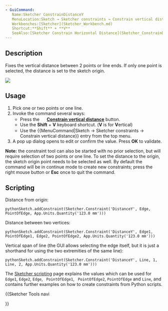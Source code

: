 ```yaml
---
- GuiCommand:
   Name:Sketcher ConstrainDistanceY
   MenuLocation:Sketch → Sketcher constraints → Constrain vertical distance
   Workbenches:[Sketcher](Sketcher_Workbench.md)
   Shortcut:**Shift** + **V**
   SeeAlso:[Sketcher Constrain Horizontal Distance](Sketcher_ConstrainDistanceX.md), [Sketcher Constrain Length](Sketcher_ConstrainDistance.md)
---
```


## Description

Fixes the vertical distance between 2 points or line ends. If only one point is selected, the distance is set to the sketch origin.

![](images/Sketcher_ConstraintDistanceY_example.png )

## Usage

1.  Pick one or two points or one line.
2.  Invoke the command several ways:
    -   Press the **<img src=images/Sketcher_ConstrainDistanceY.svg style="width:16px"> [Constrain vertical distance](Sketcher_ConstrainDistanceY.md)** button.
    -   Use the **Shift** + **V** keyboard shortcut. (**V** is for **V**ertical)
    -   Use the {{MenuCommand|Sketch → Sketcher constraints → <img src=images/Sketcher_ConstrainDistanceY.svg style="width:16px"> Constrain vertical distance}} entry from the top menu.
3.  A pop up dialog opens to edit or confirm the value. Press **OK** to validate.

**Note:** the constraint tool can also be started with no prior selection, but will require selection of two points or one line. To set the distance to the origin, the sketch origin point needs to be selected as well. By default the command will be in continue mode to create new constraints; press the right mouse button or **Esc** once to quit the command.

## Scripting

Distance from origin:


```pythonSketch.addConstraint(Sketcher.Constraint('DistanceY', Edge, PointOfEdge, App.Units.Quantity('123.0 mm')))```

Distance between two vertices:


```pythonSketch.addConstraint(Sketcher.Constraint('DistanceY', Edge1, PointOfEdge1, Edge2, PointOfEdge2, App.Units.Quantity('123.0 mm')))```

Vertical span of line (the GUI allows selecting the edge itself, but it is just a shorthand for using the two extremities of the same line):


```pythonSketch.addConstraint(Sketcher.Constraint('DistanceY', Line, 1, Line, 2, App.Units.Quantity('123.0 mm')))```

The [Sketcher scripting](Sketcher_scripting.md) page explains the values which can be used for `Edge1`, `Edge2`, `Edge`, ` PointOfEdge1`, ` PointOfEdge2`, `PointOfEdge` and `Line`, and contains further examples on how to create constraints from Python scripts.





{{Sketcher Tools navi

}}  

